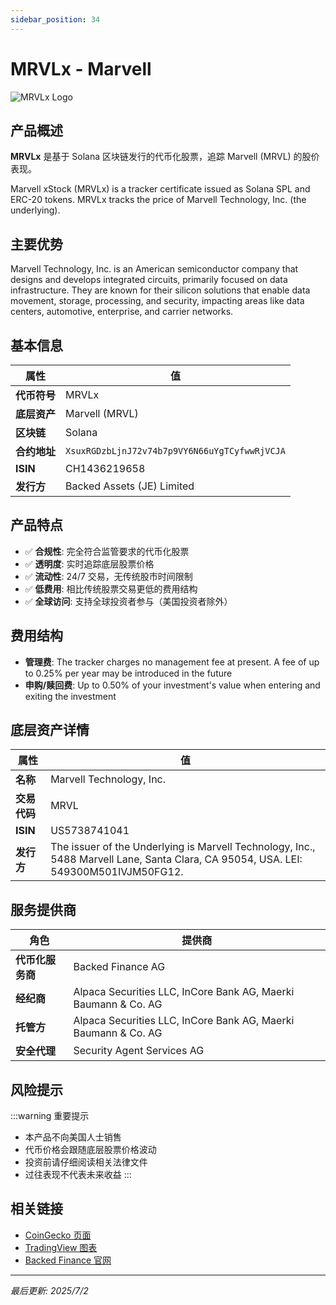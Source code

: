 ```yaml
---
sidebar_position: 34
---
```


# MRVLx - Marvell

![MRVLx Logo](/img/tokens/mrvlx.svg)

## 产品概述

**MRVLx** 是基于 Solana 区块链发行的代币化股票，追踪 Marvell (MRVL) 的股价表现。

Marvell xStock (MRVLx) is a tracker certificate issued as Solana SPL and ERC-20 tokens. MRVLx tracks the price of Marvell Technology, Inc. (the underlying).

## 主要优势

Marvell Technology, Inc. is an American semiconductor company that designs and develops integrated circuits, primarily focused on data infrastructure. They are known for their silicon solutions that enable data movement, storage, processing, and security, impacting areas like data centers, automotive, enterprise, and carrier networks.


## 基本信息

| 属性 | 值 |
|------|----|
| **代币符号** | MRVLx |
| **底层资产** | Marvell (MRVL) |
| **区块链** | Solana |
| **合约地址** | `XsuxRGDzbLjnJ72v74b7p9VY6N66uYgTCyfwwRjVCJA` |
| **ISIN** | CH1436219658 |
| **发行方** | Backed Assets (JE) Limited |

## 产品特点

- ✅ **合规性**: 完全符合监管要求的代币化股票
- ✅ **透明度**: 实时追踪底层股票价格
- ✅ **流动性**: 24/7 交易，无传统股市时间限制
- ✅ **低费用**: 相比传统股票交易更低的费用结构
- ✅ **全球访问**: 支持全球投资者参与（美国投资者除外）

## 费用结构

- **管理费**: The tracker charges no management fee at present. A fee of up to 0.25% per year may be introduced in the future
- **申购/赎回费**: Up to 0.50% of your investment's value when entering and exiting the investment

## 底层资产详情

| 属性 | 值 |
|------|----|
| **名称** | Marvell Technology, Inc. |
| **交易代码** | MRVL |
| **ISIN** | US5738741041 |
| **发行方** | The issuer of the Underlying is Marvell Technology, Inc., 5488 Marvell Lane, Santa Clara, CA 95054, USA. LEI: 549300M501IVJM50FG12. |

## 服务提供商

| 角色 | 提供商 |
|------|----|
| **代币化服务商** | Backed Finance AG |
| **经纪商** | Alpaca Securities LLC, InCore Bank AG, Maerki Baumann & Co. AG |
| **托管方** | Alpaca Securities LLC, InCore Bank AG, Maerki Baumann & Co. AG |
| **安全代理** | Security Agent Services AG |

## 风险提示

:::warning 重要提示
- 本产品不向美国人士销售
- 代币价格会跟随底层股票价格波动
- 投资前请仔细阅读相关法律文件
- 过往表现不代表未来收益
:::

## 相关链接

- [CoinGecko 页面](https://www.coingecko.com/)
- [TradingView 图表](https://www.tradingview.com/)
- [Backed Finance 官网](https://backed.fi/)

---

*最后更新: 2025/7/2*
